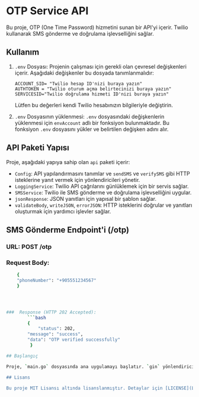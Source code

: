 # OTP Service API

Bu proje, OTP (One Time Password) hizmetini sunan bir API'yi içerir. Twilio kullanarak SMS gönderme ve doğrulama işlevselliğini sağlar.

## Kullanım

1. `.env` Dosyası: Projenin çalışması için gerekli olan çevresel değişkenleri içerir. Aşağıdaki değişkenler bu dosyada tanımlanmalıdır:

    ```plaintext
    ACCOUNT_SID= "Twilio hesap ID'nizi buraya yazın"
    AUTHTOKEN = "Twilio oturum açma belirtecinizi buraya yazın"
    SERVICESID="Twilio doğrulama hizmeti ID'nizi buraya yazın"
    ```

    Lütfen bu değerleri kendi Twilio hesabınızın bilgileriyle değiştirin.

2. `.env` Dosyasının yüklenmesi: `.env` dosyasındaki değişkenlerin yüklenmesi için `envAccount` adlı bir fonksiyon bulunmaktadır. Bu fonksiyon `.env` dosyasını yükler ve belirtilen değişken adını alır.

## API Paketi Yapısı

Proje, aşağıdaki yapıya sahip olan `api` paketi içerir:

- `Config`: API yapılandırmasını tanımlar ve `sendSMS` ve `verifySMS` gibi HTTP isteklerine yanıt vermek için yönlendiricileri yönetir.
- `LoggingService`: Twilio API çağrılarını günlüklemek için bir servis sağlar.
- `SMSService`: Twilio ile SMS gönderme ve doğrulama işlevselliğini uygular.
- `jsonResponse`: JSON yanıtları için yapısal bir şablon sağlar.
- `validateBody`, `writeJSON`, `errorJSON`: HTTP isteklerini doğrular ve yanıtları oluşturmak için yardımcı işlevler sağlar.

## SMS Gönderme Endpoint'i (/otp)


###    URL: POST /otp


### Request Body:
    
```bash 
    {
    "phoneNumber": "+905551234567"
    }




###  Response (HTTP 202 Accepted):
        ```bash
        {
            "status": 202,
        "message": "success",
        "data": "OTP verified successfully"
         }

## Başlangıç

Proje, `main.go` dosyasında ana uygulamayı başlatır. `gin` yönlendiricisi üzerinde bir HTTP sunucusu başlatır ve API'yi dinlemeye başlar.

## Lisans

Bu proje MIT Lisansı altında lisanslanmıştır. Detaylar için [LICENSE](LICENSE) dosyasına bakınız.
